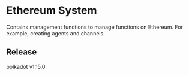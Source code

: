 # Ethereum System

Contains management functions to manage functions on Ethereum. For example, creating agents and channels.


## Release

polkadot v1.15.0
